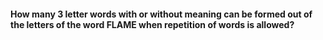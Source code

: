 #### How many 3 letter words with or without meaning can be formed out of the letters of the word FLAME when repetition of words is allowed?
